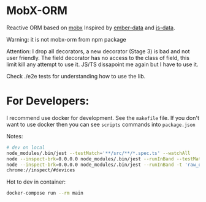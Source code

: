 MobX-ORM
===
Reactive ORM based on [mobx](https://github.com/mobxjs/mobx)
Inspired by [ember-data](https://github.com/emberjs/data) and [js-data](https://github.com/js-data/js-data).

Warning: it is not mobx-orm from npm package

Attention: I drop all decorators, a new decorator (Stage 3) is bad and not user friendly. The field decorator has no access to the class of field, this limit kill any attempt to use it. JS/TS dissapoint me again but I have to use it.


Check ./e2e tests for understanding how to use the lib.


# For Developers:
I recommend use docker for development. See the `makefile` file.
If you don't want to use docker then you can see `scripts` commands into `package.json`

Notes:

```sh
# dev on local
node_modules/.bin/jest --testMatch='**/src/**/*.spec.ts' --watchAll
node --inspect-brk=0.0.0.0 node_modules/.bin/jest --runInBand --testMatch='**/src/**/model-class.spec.ts'
node --inspect-brk=0.0.0.0 node_modules/.bin/jest --runInBand -t 'raw_obj with one relations'
chrome://inspect/#devices

```

Hot to dev in container:
```sh
docker-compose run --rm main
```
